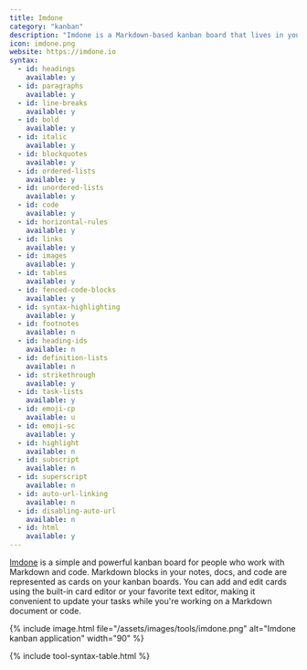 ```yaml
---
title: Imdone
category: "kanban"
description: "Imdone is a Markdown-based kanban board that lives in your notes, docs, and code."
icon: imdone.png
website: https://imdone.io
syntax:
  - id: headings
    available: y
  - id: paragraphs
    available: y
  - id: line-breaks
    available: y
  - id: bold
    available: y
  - id: italic
    available: y
  - id: blockquotes
    available: y
  - id: ordered-lists
    available: y
  - id: unordered-lists
    available: y
  - id: code
    available: y
  - id: horizontal-rules
    available: y
  - id: links
    available: y
  - id: images
    available: y
  - id: tables
    available: y
  - id: fenced-code-blocks
    available: y
  - id: syntax-highlighting
    available: y
  - id: footnotes
    available: n
  - id: heading-ids
    available: n
  - id: definition-lists
    available: n
  - id: strikethrough
    available: y
  - id: task-lists
    available: y
  - id: emoji-cp
    available: u
  - id: emoji-sc
    available: y
  - id: highlight
    available: n
  - id: subscript
    available: n
  - id: superscript
    available: n
  - id: auto-url-linking
    available: n
  - id: disabling-auto-url
    available: n
  - id: html
    available: y
---
```


[Imdone](https://imdone.io) is a simple and powerful kanban board for people who work with Markdown and code. Markdown blocks in your notes, docs, and code are represented as cards on your kanban boards. You can add and edit cards using the built-in card editor or your favorite text editor, making it convenient to update your tasks while you're working on a Markdown document or code.

{% include image.html file="/assets/images/tools/imdone.png" alt="Imdone kanban application" width="90" %}

{% include tool-syntax-table.html %}
